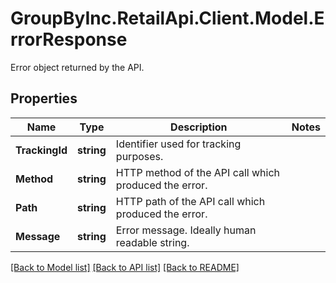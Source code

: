 # GroupByInc.RetailApi.Client.Model.ErrorResponse
Error object returned by the API.

## Properties

Name | Type | Description | Notes
------------ | ------------- | ------------- | -------------
**TrackingId** | **string** | Identifier used for tracking purposes. | 
**Method** | **string** | HTTP method of the API call which produced the error. | 
**Path** | **string** | HTTP path of the API call which produced the error. | 
**Message** | **string** | Error message. Ideally human readable string. | 

[[Back to Model list]](../README.md#documentation-for-models) [[Back to API list]](../README.md#documentation-for-api-endpoints) [[Back to README]](../README.md)

